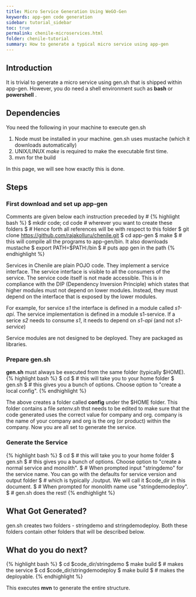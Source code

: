 ```yaml
---
title: Micro Service Generation Using WeGO-Gen
keywords: app-gen code generation 
sidebar: tutorial_sidebar
toc: true
permalink: chenile-microservices.html
folder: chenile-tutorial
summary: How to generate a typical micro service using app-gen
---
```


## Introduction
It is trivial to generate a micro service using gen.sh that is shipped within app-gen. However, you do need a shell environment such as __bash__ or __powershell__ . 

## Dependencies
You need the following in your machine to execute gen.sh
1. Node must be installed in your machine. gen.sh uses mustache (which it downloads automatically)
2. UNIX/LINUX _make_ is required to make the executable first time. 
3. mvn for the build

In this page, we will see how exactly this is done.

## Steps
### First download and set up app-gen
Comments are given below each instruction preceded by #
{% highlight bash %}
$ mkdir code; cd code # wherever you want to create these folders
$ # Hence forth all references will be with respect to this folder
$ git clone https://github.com/rajakolluru/chenile.git
$ cd app-gen
$ make 
$ # this will compile all the programs to app-gen/bin. It also downloads mustache
$ export PATH=$PATH:<path-to-app-gen>/bin
$ # puts app gen in the path
{% endhighlight %}


Services in Chenile are plain POJO code. They implement a service interface. The service interface is visible to all the consumers of the service. The service code itself is not made accessible. This is in compliance with the DIP (Dependency Inversion Principle) which states that higher modules must not depend on lower modules. Instead, they must depend on the interface that is exposed by the lower modules. 

For example, for service _s1_ the interface is defined in a module called _s1-api_. The service implementation is defined in a module s1-service. If a serice _s2_ needs to consume _s1_, it needs to depend on _s1-api_ (and not _s1-service_)

Service modules are not designed to be deployed. They are packaged as libraries. 

### Prepare gen.sh 
__gen.sh__ must always be executed from the same folder (typically  $HOME). 
{% highlight bash %}
$ cd 
$ # this will take you to your home folder
$ gen.sh
$ # this gives you a bunch of options. Choose option to "create a local config".
{% endhighlight %}

The above creates a folder called __config__ under the $HOME folder. This folder contains a file _setenv.sh_ thst needs to be edited to make sure that the code generated uses the correct value for company and org. company is the name of your company and org is the org (or product) within the company. 
Now you are all set to generate the service.

### Generate the Service
{% highlight bash %}
$ cd 
$ # this will take you to your home folder
$ gen.sh
$ # this gives you a bunch of options. Choose option to "create a normal service and monolith".
$ # When prompted input "stringdemo" for the service name. You can go with the defaults for service version and output folder
$ # which is typically ./output. We will call it $code_dir in this document.
$ # When prompted for monolith name use "stringdemodeploy".
$ # gen.sh does the rest!
{% endhighlight %}

## What Got Generated?
gen.sh creates two  folders  - stringdemo and stringdemodeploy. Both these folders contain other folders that will be described below. 

## What do you do next?
{% highlight bash %}
$ cd $code_dir/stringdemo
$ make build
$ # makes the service 
$ cd $code_dir/stringdemodeploy
$ make build
$ # makes the deployable.
{% endhighlight %}

This executes __mvn__ to generate the entire structure. 






